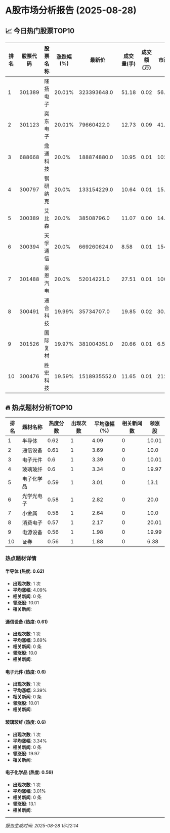 # A股市场分析报告 (2025-08-28)

## 📈 今日热门股票TOP10

| 排名 | 股票代码 | 股票名称 | 涨跌幅(%) | 最新价 | 成交量(手) | 成交额(万) | 市盈率 | 市值(亿) |
|------|----------|----------|-----------|--------|------------|------------|--------|----------|
| 1 | 301389 | 隆扬电子 | 20.01% | 323393648.0 | 51.18 | 0.02 | 56.0 | 0.00 |
| 2 | 301123 | 奕东电子 | 20.01% | 79660422.0 | 12.73 | 0.09 | 41.0 | -0.00 |
| 3 | 688668 | 鼎通科技 | 20.0% | 188874880.0 | 10.95 | 0.01 | 102.42 | 0.00 |
| 4 | 300797 | 钢研纳克 | 20.0% | 133154229.0 | 10.64 | 0.01 | 15.7 | 0.00 |
| 5 | 300389 | 艾比森 | 20.0% | 38508796.0 | 11.07 | 0.00 | 14.01 | 0.00 |
| 6 | 300394 | 天孚通信 | 20.0% | 669260624.0 | 8.58 | 0.01 | 154.73 | 0.00 |
| 7 | 301488 | 豪恩汽电 | 20.0% | 52014221.0 | 27.51 | 0.01 | 100.91 | 0.00 |
| 8 | 300491 | 通合科技 | 19.99% | 35734707.0 | 19.85 | 0.02 | 30.73 | -0.00 |
| 9 | 301526 | 国际复材 | 19.97% | 381004351.0 | 20.66 | 0.01 | 6.5 | 0.00 |
| 10 | 300476 | 胜宏科技 | 19.59% | 1518935552.0 | 11.65 | 0.01 | 212.0 | 0.00 |

## 🔥 热点题材分析TOP10

| 排名 | 题材名称 | 热度分数 | 出现次数 | 平均涨幅(%) | 相关新闻数 | 领涨股 |
|------|----------|----------|----------|-------------|------------|--------|
| 1 | 半导体 | 0.62 | 1 | 4.09 | 0 | 10.01 |
| 2 | 通信设备 | 0.61 | 1 | 3.69 | 0 | 10.0 |
| 3 | 电子元件 | 0.6 | 1 | 3.39 | 0 | 10.01 |
| 4 | 玻璃玻纤 | 0.6 | 1 | 3.34 | 0 | 19.97 |
| 5 | 电子化学品 | 0.59 | 1 | 3.01 | 0 | 13.1 |
| 6 | 光学光电子 | 0.58 | 1 | 2.82 | 0 | 20.0 |
| 7 | 小金属 | 0.58 | 1 | 2.64 | 0 | 10.0 |
| 8 | 消费电子 | 0.57 | 1 | 2.17 | 0 | 20.01 |
| 9 | 电源设备 | 0.56 | 1 | 1.98 | 0 | 19.99 |
| 10 | 证券 | 0.56 | 1 | 1.88 | 0 | 6.38 |

### 热点题材详情


#### 半导体 (热度: 0.62)
- **出现次数**: 1 次
- **平均涨幅**: 4.09%
- **相关新闻**: 0 条
- **领涨股**: 10.01
- **相关新闻**:

#### 通信设备 (热度: 0.61)
- **出现次数**: 1 次
- **平均涨幅**: 3.69%
- **相关新闻**: 0 条
- **领涨股**: 10.0
- **相关新闻**:

#### 电子元件 (热度: 0.6)
- **出现次数**: 1 次
- **平均涨幅**: 3.39%
- **相关新闻**: 0 条
- **领涨股**: 10.01
- **相关新闻**:

#### 玻璃玻纤 (热度: 0.6)
- **出现次数**: 1 次
- **平均涨幅**: 3.34%
- **相关新闻**: 0 条
- **领涨股**: 19.97
- **相关新闻**:

#### 电子化学品 (热度: 0.59)
- **出现次数**: 1 次
- **平均涨幅**: 3.01%
- **相关新闻**: 0 条
- **领涨股**: 13.1
- **相关新闻**:

---
*报告生成时间: 2025-08-28 15:22:14*
